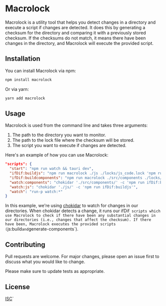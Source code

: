 # Macrolock

Macrolock is a utility tool that helps you detect changes in a directory and execute a script if changes are detected. It does this by generating a checksum for the directory and comparing it with a previously stored checksum. If the checksums do not match, it means there have been changes in the directory, and Macrolock will execute the provided script.

## Installation

You can install Macrolock via npm:

```bash
npm install macrolock
```

Or via yarn:

```bash
yarn add macrolock
```

## Usage

Macrolock is used from the command line and takes three arguments:

1. The path to the directory you want to monitor.
2. The path to the lock file where the checksum will be stored.
3. The script you want to execute if changes are detected.

Here's an example of how you can use Macrolock:

```json
"scripts": {
  "start": "npm run watch && tauri dev",
  "ifDif:buildjs": "npm run macrolock ./js ./locks/js_code.lock 'npm run js:build'",
  "ifDif:buildcomponents": "npm run macrolock ./src/components ./locks/components.lock 'npm run generate-components'",
  "watch:components": "chokidar './src/components/' -c 'npm run ifDif:buildcomponents'",
  "watch:js": "chokidar './js/' -c 'npm run ifDif:buildjs'",
  "watch": "run-p watch:*"
}
```

In this example, we're using [chokidar](https://www.npmjs.com/package/chokidar) to watch for changes in our directories. When chokidar detects a change, it runs our ifDif` scripts which use Macrolock to check if there have been any substantial changes in our directories (i.e., changes that affect the checksum). If there have been, Macrolock executes the provided scripts (`js:build`and`generate-components`).

## Contributing

Pull requests are welcome. For major changes, please open an issue first to discuss what you would like to change.

Please make sure to update tests as appropriate.

## License

[ISC](https://choosealicense.com/licenses/isc/)`

